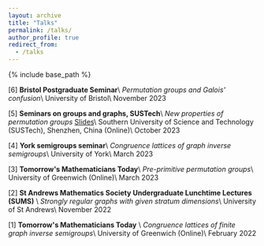 ```yaml
---
layout: archive
title: "Talks"
permalink: /talks/
author_profile: true
redirect_from:
  - /talks
---
```


{% include base_path %}

[6] **Bristol Postgraduate Seminar**\\
*Permutation groups and Galois' confusion*\\
University of Bristol\\
November 2023

[5] **Seminars on groups and graphs, SUSTech**\\
*New properties of permutation groups* [Slides](/talks/SUSTech.pdf)\\
Southern University of Science and Technology (SUSTech), Shenzhen, China (Online)\\
October 2023

[4] **York semigroups seminar**\\
*Congruence lattices of graph inverse semigroups*\\
University of York\\
March 2023

[3] **Tomorrow's Mathematicians Today**\\
*Pre-primitive permutation groups*\\
University of Greenwich (Online)\\
March 2023

[2] **St Andrews Mathematics Society Undergraduate Lunchtime Lectures (SUMS)** \\
*Strongly regular graphs with given stratum dimensions*\\
University of St Andrews\\
November 2022

[1] **Tomorrow's Mathematicians Today** \\
*Congruence lattices of finite graph inverse semigroups*\\
University of Greenwich (Online)\\
February 2022
  
